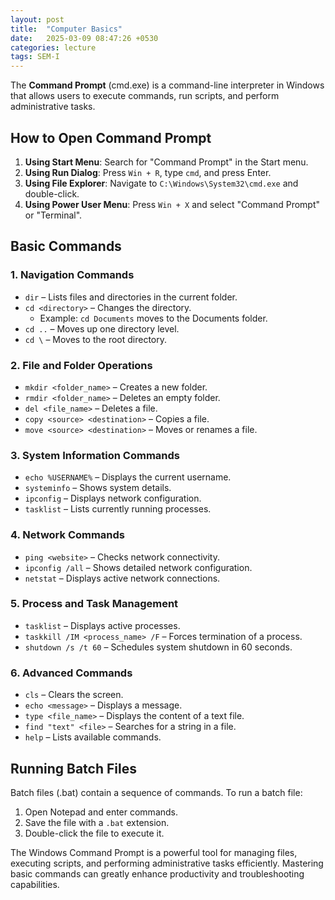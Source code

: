 ```yaml
---
layout: post
title:  "Computer Basics"
date:   2025-03-09 08:47:26 +0530
categories: lecture
tags: SEM-I
---
```


The **Command Prompt** (cmd.exe) is a command-line interpreter in Windows that allows users to execute commands, run scripts, and perform administrative tasks.

## How to Open Command Prompt
1. **Using Start Menu**: Search for "Command Prompt" in the Start menu.
2. **Using Run Dialog**: Press `Win + R`, type `cmd`, and press Enter.
3. **Using File Explorer**: Navigate to `C:\Windows\System32\cmd.exe` and double-click.
4. **Using Power User Menu**: Press `Win + X` and select "Command Prompt" or "Terminal".

## Basic Commands

### 1. Navigation Commands
- `dir` – Lists files and directories in the current folder.
- `cd <directory>` – Changes the directory.
  - Example: `cd Documents` moves to the Documents folder.
- `cd ..` – Moves up one directory level.
- `cd \` – Moves to the root directory.

### 2. File and Folder Operations
- `mkdir <folder_name>` – Creates a new folder.
- `rmdir <folder_name>` – Deletes an empty folder.
- `del <file_name>` – Deletes a file.
- `copy <source> <destination>` – Copies a file.
- `move <source> <destination>` – Moves or renames a file.

### 3. System Information Commands
- `echo %USERNAME%` – Displays the current username.
- `systeminfo` – Shows system details.
- `ipconfig` – Displays network configuration.
- `tasklist` – Lists currently running processes.

### 4. Network Commands
- `ping <website>` – Checks network connectivity.
- `ipconfig /all` – Shows detailed network configuration.
- `netstat` – Displays active network connections.

### 5. Process and Task Management
- `tasklist` – Displays active processes.
- `taskkill /IM <process_name> /F` – Forces termination of a process.
- `shutdown /s /t 60` – Schedules system shutdown in 60 seconds.

### 6. Advanced Commands
- `cls` – Clears the screen.
- `echo <message>` – Displays a message.
- `type <file_name>` – Displays the content of a text file.
- `find "text" <file>` – Searches for a string in a file.
- `help` – Lists available commands.

## Running Batch Files
Batch files (.bat) contain a sequence of commands. To run a batch file:
1. Open Notepad and enter commands.
2. Save the file with a `.bat` extension.
3. Double-click the file to execute it.


The Windows Command Prompt is a powerful tool for managing files, executing scripts, and performing administrative tasks efficiently. Mastering basic commands can greatly enhance productivity and troubleshooting capabilities.


